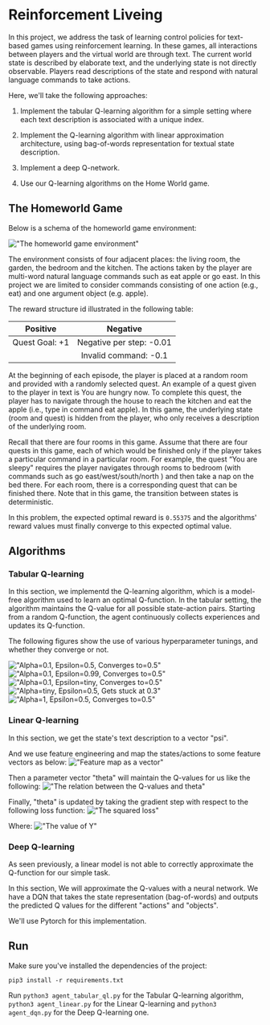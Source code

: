 # Reinforcement Liveing

In this project, we address the task of learning control policies for text-based games using reinforcement learning. In these games, all interactions between players and the virtual world are through text. The current world state is described by elaborate text, and the underlying state is not directly observable. Players read descriptions of the state and respond with natural language commands to take actions.

Here, we'll take the following approaches:

1. Implement the tabular Q-learning algorithm for a simple setting where each text description is associated with a unique index.

2. Implement the Q-learning algorithm with linear approximation architecture, using bag-of-words representation for textual state description.

3. Implement a deep Q-network.

4. Use our Q-learning algorithms on the Home World game.

## The Homeworld Game

Below is a schema of the homeworld game environment:

!["The homeworld game environment"](assets/homeworld.jpg)

The environment consists of four adjacent places: the living room, the garden, the bedroom and the kitchen. The actions taken by the player are multi-word natural language commands such as eat apple or go east. In this project we are limited to consider commands consisting of one action (e.g., eat) and one argument object (e.g. apple).

The reward structure id illustrated in the following table:

| Positive | Negative |
|:-:|:-:|
| Quest Goal: +1 | Negative per step: -0.01 |
|   | Invalid command: -0.1 |

At the beginning of each episode, the player is placed at a random room and provided with a randomly selected quest. An example of a quest given to the player in text is You are hungry now. To complete this quest, the player has to navigate through the house to reach the kitchen and eat the apple (i.e., type in command eat apple). In this game, the underlying state (room and quest) is hidden from the player, who only receives a description of the underlying room.

Recall that there are four rooms in this game. Assume that there are four quests in this game, each of which would be finished only if the player takes a particular command in a particular room. For example, the quest “You are sleepy" requires the player navigates through rooms to bedroom (with commands such as go east/west/south/north ) and then take a nap on the bed there. For each room, there is a corresponding quest that can be finished there. Note that in this game, the transition between states is deterministic.

In this problem, the expected optimal reward is `0.55375` and the algorithms' reward values must finally converge to this expected optimal value.

## Algorithms

### Tabular Q-learning

In this section, we implementd the Q-learning algorithm, which is a model-free algorithm used to learn an optimal Q-function. In the tabular setting, the algorithm maintains the Q-value for all possible state-action pairs. Starting from a random Q-function, the agent continuously collects experiences and updates its Q-function.

The following figures show the use of various hyperparameter tunings, and whether they converge or not.

!["Alpha=0.1, Epsilon=0.5, Converges to=0.5"](assets/Figure_1.png)
!["Alpha=0.1, Epsilon=0.99, Converges to=0.5"](assets/Figure_1.png)
!["Alpha=0.1, Epsilon=tiny, Converges to=0.5"](assets/Figure_1.png)
!["Alpha=tiny, Epsilon=0.5, Gets stuck at 0.3"](assets/Figure_1.png)
!["Alpha=1, Epsilon=0.5, Converges to=0.5"](assets/Figure_1.png)

### Linear Q-learning

In this section, we get the state's text description to a vector "psi".

And we use feature engineering and map the states/actions to some feature vectors as below:
!["Feature map as a vector"](assets/feature_map.png)

Then a parameter vector "theta" will maintain the Q-values for us like the following:
!["The relation between the Q-values and theta"](assets/q_value_theta.png)

Finally, "theta" is updated by taking the gradient step with respect to the following loss function:
!["The squared loss"](assets/squared_loss.png)

Where:
!["The value of Y"](assets/y_relation.png)

### Deep Q-learning

As seen previously, a linear model is not able to correctly approximate the Q-function for our simple task.

In this section, We will approximate the Q-values with a neural network. We have a DQN that takes the state representation (bag-of-words) and outputs the predicted Q values for the different "actions" and "objects".

We'll use Pytorch for this implementation.

## Run

Make sure you've installed the dependencies of the project:

```
pip3 install -r requirements.txt
```

Run `python3 agent_tabular_ql.py` for the Tabular Q-learning algorithm, `python3 agent_linear.py` for the Linear Q-learning and `python3 agent_dqn.py` for the Deep Q-learning one.
